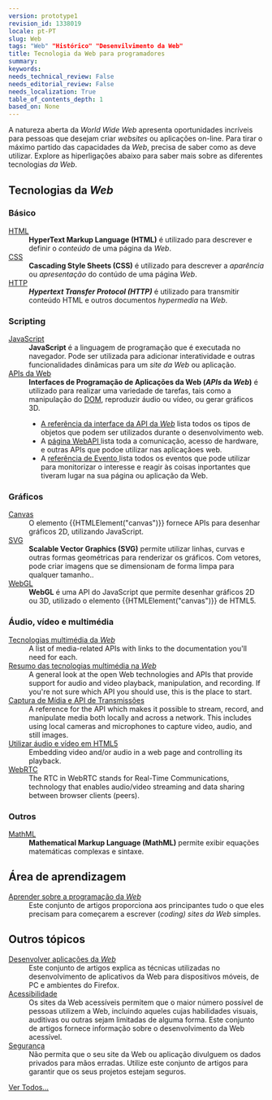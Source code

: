 ```yaml
---
version: prototype1
revision_id: 1338019
locale: pt-PT
slug: Web
tags: "Web" "Histórico" "Desenvilvimento da Web"
title: Tecnologia da Web para programadores
summary: 
keywords: 
needs_technical_review: False
needs_editorial_review: False
needs_localization: True
table_of_contents_depth: 1
based_on: None
---
```

<p class="summary">A natureza aberta da <em>World Wide Web</em>&nbsp;apresenta oportunidades incríveis para pessoas que&nbsp;desejam criar <em>websites </em>ou aplicações on-line. Para tirar o máximo partido das capacidades da <em>Web</em>, precisa de saber como as deve utilizar. Explore as hiperligações abaixo para saber mais sobre as diferentes tecnologias <em>da Web</em>.</p>

<div class="row topicpage-table">
<div class="section">
<h2 class="Documentation" id="Tecnologias_da_Web"><strong>Tecnologias da<em> Web</em></strong></h2>

<h3 id="Básico">Básico</h3>

<dl>
 <dt><a href="/pt-PT/docs/Web/HTML">HTML</a></dt>
 <dd><strong>HyperText Markup Language (HTML)</strong> é utilizado para descrever e definir o <em>conteúdo</em> de uma página da <em>Web</em>.</dd>
 <dt><a href="/pt-PT/docs/Web/CSS">CSS</a></dt>
 <dd><strong>Cascading Style Sheets (CSS)</strong> é utilizado para descrever a <em>aparência</em> ou <em>apresentação</em> do contúdo de uma página <em>Web</em>.</dd>
 <dt><a href="/pt-PT/docs/Web/HTTP">HTTP</a></dt>
 <dd><strong><dfn>Hypertext Transfer Protocol (HTTP)</dfn></strong> é utilizado para transmitir conteúdo HTML e outros documentos <em> hypermedia</em> <span class="short_text" lang="pt"><span>na <em>Web</em></span></span>.</dd>
</dl>

<h3 id="Scripting">Scripting</h3>

<dl>
 <dt><a href="/pt-PT/docs/Web/JavaScript">JavaScript</a></dt>
 <dd><strong>JavaScript</strong> é a linguagem de programação que é executada no navegador. Pode ser utilizada para adicionar interatividade e outras funcionalidades dinâmicas para um<em> site da Web </em>ou aplicação.</dd>
 <dt><a href="/pt-PT/docs/Web/Reference/API">APIs da Web</a>&nbsp;</dt>
 <dd><strong>Interfaces de Programação de Aplicações da Web (<em>APIs </em>da <em>Web</em>)</strong> é utilizado para realizar uma variedade de tarefas, tais como a manipulação do <a href="https://developer.mozilla.org/pt-PT/docs/DOM/DOM_Reference">DOM</a>, reproduzir áudio ou vídeo, ou gerar gráficos 3D.
 <ul>
  <li><a href="/pt-PT/docs/Web/API" title="/en-US/docs/Web/API">A referência da interface da API da <em>Web</em></a> lista todos os tipos de objetos que podem ser utilizados durante o desenvolvimento web.</li>
  <li>A <a href="/pt-PT/docs/Web/WebAPI">página WebAPI </a>lista toda a comunicação, acesso de hardware, e outras APIs que podoe utilizar nas aplicaçãoes web.</li>
  <li>A <a href="/pt-PT/docs/Web/Eventos">referência de Evento </a>lista todos os eventos que pode utilizar para monitorizar o interesse e reagir às coisas inportantes que tiveram lugar na sua página ou aplicação da Web.</li>
 </ul>
 </dd>
</dl>

<h3 id="Gráficos">Gráficos</h3>

<dl>
 <dt><a href="/pt-PT/docs/Web/API/API_de_canvas">Canvas</a></dt>
 <dd>O elemento {{HTMLElement("canvas")}} fornece APIs para desenhar gráficos 2D, utilizando JavaScript.</dd>
 <dt><a href="/pt-PT/docs/Web/SVG">SVG</a></dt>
 <dd><strong>Scalable Vector Graphics (SVG)</strong> permite utilizar linhas, curvas e outras formas geométricas para renderizar os gráficos. Com vetores, pode criar imagens que se dimensionam de forma limpa para qualquer tamanho..</dd>
 <dt><a href="/pt-PT/docs/Web/API/WebGL_API" title="/en-US/docs/Web/WebGL">WebGL</a></dt>
 <dd><strong>WebGL</strong> é uma API do JavaScript que permite desenhar gráficos 2D ou 3D, utilizado o elemento {{HTMLElement("canvas")}} de HTML5.</dd>
</dl>

<h3 id="Áudio_vídeo_e_multimédia">Áudio, vídeo e multimédia</h3>

<dl>
 <dt><a href="/pt-PT/docs/Web/Multimedia">Tecnologias multimédia da<em> Web</em></a></dt>
 <dd>A list of media-related APIs with links to the documentation you'll need for each.</dd>
 <dt><a href="/en-US/docs/Web/Media/Overview">Resumo das tecnologias multimédia na<em> W</em><em>eb</em></a></dt>
 <dd>A general look at the open Web technologies and APIs that provide support for audio and video playback, manipulation, and recording. If you're not sure which API you should use, this is the place to start.</dd>
 <dt><a href="/pt-PT/docs/Web/API/API_transmissoes_multimedia">Captura de Mídia e API de Transmissões</a></dt>
 <dd>A reference for the API which makes it possible to stream, record, and manipulate media both locally and across a network. This includes using local cameras and microphones to capture video, audio, and still images.</dd>
 <dt><a href="/pt-PT/docs/Learn/HTML/Multimedia_e_integracao/Conteudo_de_audio_e_vídeo">Utilizar áudio e vídeo em HTML5</a></dt>
 <dd>Embedding video and/or audio in a web page and controlling its playback.</dd>
 <dt><a href="/pt-PT/docs/Web/API/API_WebRTC">WebRTC</a></dt>
 <dd>The RTC in WebRTC stands for Real-Time Communications, technology that enables audio/video streaming and data sharing between browser clients (peers).</dd>
</dl>

<h3 id="Outros">Outros</h3>

<dl>
 <dt><a href="/pt-PT/docs/Web/MathML">MathML</a></dt>
 <dd><strong>Mathematical Markup Language (MathML)</strong> permite exibir equações matemáticas complexas e sintaxe.</dd>
</dl>
</div>

<div class="section">
<h2 class="Documentation" id="Área_de_aprendizagem">Área de aprendizagem</h2>

<dl>
 <dt><a href="/pt-PT/docs/Learn">Aprender sobre a programação da<em> Web</em></a></dt>
 <dd>Este conjunto de artigos proporciona aos principantes tudo o que eles precisam para começarem a escrever (<em>coding) sites da Web </em>simples.</dd>
</dl>

<dl>
</dl>

<h2 id="Outros_tópicos">Outros tópicos</h2>

<dl>
 <dt><a href="/pt-PT/docs/Apps">Desenvolver aplicações da <em>Web</em></a></dt>
 <dd>Este conjunto de artigos explica as técnicas utilizadas no desenvolvimento de aplicativos da Web para dispositivos móveis, de PC e ambientes do Firefox.</dd>
 <dt><a href="/pt-PT/docs/Web/Acessibilidade">Acessibilidade</a></dt>
 <dd>Os sites da Web acessíveis permitem que o maior número possível de pessoas utilizem a Web, incluindo aqueles cujas habilidades visuais, auditivas ou outras sejam limitadas de alguma forma. Este conjunto de artigos fornece informação sobre o desenvolvimento da Web acessível.</dd>
 <dt><a href="/pt-PT/docs/Web/Seguranca">Segurança</a></dt>
 <dd>Não permita que o seu site da Web ou aplicação divulguem os dados privados para mãos erradas. Utilize este conjunto de artigos para garantir que os seus projetos estejam seguros.</dd>
</dl>
</div>
</div>

<p><span class="alllinks"><a href="/pt-PT/docs/tag/Web">Ver Todos...</a></span></p>

